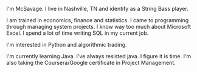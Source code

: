 I'm McSavage. I live in Nashville, TN and identify as a String Bass player.

I am trained in economics, finance and statistics. I came to programming through managing system projects. I know way too much about Microsoft Excel. I spend a lot of time writing SQL in my current job.

I'm interested in Python and algorithmic trading.

I'm currently learning Java. I've always resisted java. I figure it is time. I'm also taking the Coursera/Google certificate in Project Management.

<!---
McSavage/McSavage is a ✨ special ✨ repository because its `README.md` (this file) appears on your GitHub profile.
You can click the Preview link to take a look at your changes.
--->
